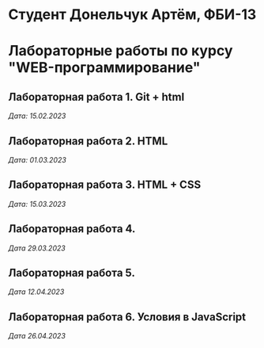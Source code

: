 # Студент Донельчук Артём, ФБИ-13

# Лабораторные работы по курсу "WEB-программирование"

## Лабораторная работа 1. Git + html

*Дата: 15.02.2023*

## Лабораторная работа 2. HTML

*Дата: 01.03.2023*

## Лабораторная работа 3. HTML + CSS

*Дата: 15.03.2023*

## Лабораторная работа 4.

*Дата 29.03.2023*

## Лабораторная работа 5.

*Дата 12.04.2023*

## Лабораторная работа 6. Условия в JavaScript

*Дата 26.04.2023*
